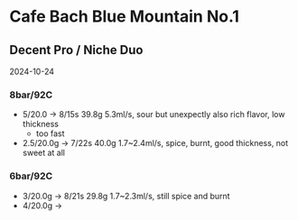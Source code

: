 # Cafe Bach Blue Mountain No.1

## Decent Pro / Niche Duo

2024-10-24

### 8bar/92C

- 5/20.0 -> 8/15s 39.8g 5.3ml/s, sour but unexpectly also rich flavor, low thickness
  - too fast
- 2.5/20.0g -> 7/22s 40.0g 1.7\~2.4ml/s, spice, burnt, good thickness, not sweet at all

### 6bar/92C

- 3/20.0g -> 8/21s 29.8g 1.7\~2.3ml/s, still spice and burnt
- 4/20.0g -> 
